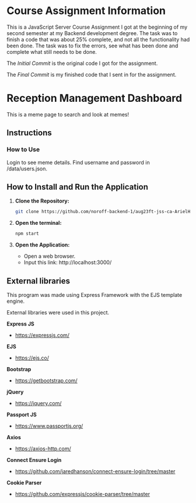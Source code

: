 # Course Assignment Information

This is a JavaScript Server Course Assignment I got at the beginning of my second semester at my Backend development degree. The task was to finish a code that was about 25% complete, and not all the functionality had been done. The task was to fix the errors, see what has been done and complete what still needs to be done.

The *Initial Commit* is the original code I got for the assignment.

The *Final Commit* is my finished code that I sent in for the assignment.

# Reception Management Dashboard

This is a meme page to search and look at memes!

## Instructions

### How to Use

Login to see meme details. Find username and password in /data/users.json.

## How to Install and Run the Application

1. **Clone the Repository:**
    ```bash
    git clone https://github.com/noroff-backend-1/aug23ft-jss-ca-ArielHalsvik
    ```

2. **Open the terminal:**
    ```bash
    npm start
    ```

3. **Open the Application:**
    - Open a web browser.
    - Input this link: http://localhost:3000/

## External libraries

This program was made using Express Framework with the EJS template engine.

External libraries were used in this project.

**Express JS**
- https://expressjs.com/

**EJS**
- https://ejs.co/

**Bootstrap**
- https://getbootstrap.com/

**jQuery**
- https://jquery.com/

**Passport JS**
- https://www.passportjs.org/

**Axios**
- https://axios-http.com/

**Connect Ensure Login**
- https://github.com/jaredhanson/connect-ensure-login/tree/master

**Cookie Parser**
- https://github.com/expressjs/cookie-parser/tree/master